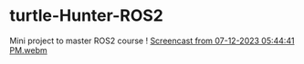 # turtle-Hunter-ROS2
Mini project to master ROS2 course !
[Screencast from 07-12-2023 05:44:41 PM.webm](https://github.com/IU-ros2-project-turtlehunter/turtle_hunter/assets/68468612/79dcf1d8-fba3-4450-a843-f67b50d1603b)
